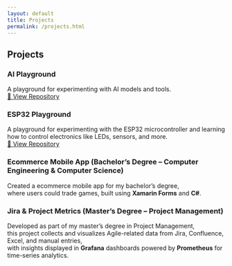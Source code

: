 ```yaml
---
layout: default
title: Projects
permalink: /projects.html
---
```


## Projects

### AI Playground

A playground for experimenting with AI models and tools.  
[🔗 View Repository](https://github.com/vinersar31/ai_playground)

### ESP32 Playground

A playground for experimenting with the ESP32 microcontroller and learning how to control electronics like LEDs, sensors, and more.  
[🔗 View Repository](https://github.com/vinersar31/esp32_playground)

### Ecommerce Mobile App (Bachelor’s Degree – Computer Engineering & Computer Science)

Created a ecommerce mobile app for my bachelor’s degree,  
where users could trade games, built using **Xamarin Forms** and **C#**.  

### Jira & Project Metrics (Master’s Degree – Project Management)

Developed as part of my master’s degree in Project Management,  
this project collects and visualizes Agile-related data from Jira, Confluence, Excel, and manual entries,  
with insights displayed in **Grafana** dashboards powered by **Prometheus** for time-series analytics.
